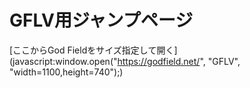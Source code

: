 # GFLV用ジャンプページ

[ここからGod Fieldをサイズ指定して開く](javascript:window.open("https://godfield.net/", "GFLV", "width=1100,height=740");)
